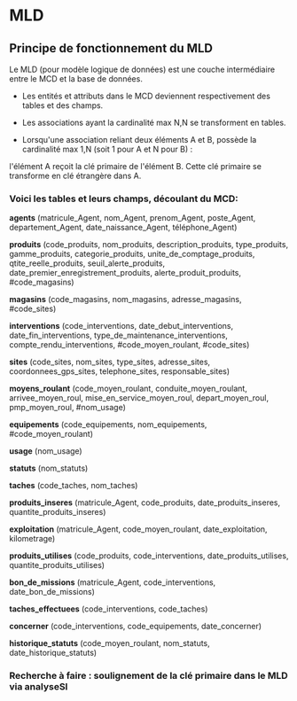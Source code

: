 # MLD

## Principe de fonctionnement du MLD

Le MLD (pour modèle logique de données) est une couche intermédiaire entre le MCD et la base de données.

- Les entités et attributs dans le MCD deviennent respectivement des tables et des champs.

- Les associations ayant la cardinalité max N,N se transforment en tables.

 - Lorsqu'une association reliant deux éléments A et B, possède la cardinalité max 1,N (soit 1 pour A et N pour B) : 

l'élément A reçoit la clé primaire de l'élément B. Cette clé primaire se transforme en clé étrangère dans A.


### Voici les tables et leurs champs, découlant du MCD:

__agents__ (matricule_Agent, nom_Agent, prenom_Agent, poste_Agent, departement_Agent, date_naissance_Agent, téléphone_Agent) 

__produits__ (code_produits, nom_produits, description_produits, type_produits, gamme_produits, categorie_produits, unite_de_comptage_produits, qtite_reelle_produits, seuil_alerte_produits, date_premier_enregistrement_produits, alerte_produit_produits, #code_magasins) 

__magasins__ (code_magasins, nom_magasins, adresse_magasins, #code_sites) 

__interventions__ (code_interventions, date_debut_interventions, date_fin_interventions, type_de_maintenance_interventions, compte_rendu_interventions, #code_moyen_roulant, #code_sites) 

__sites__ (code_sites, nom_sites, type_sites, adresse_sites, coordonnees_gps_sites, telephone_sites, responsable_sites) 

__moyens_roulant__ (code_moyen_roulant, conduite_moyen_roulant, arrivee_moyen_roul, mise_en_service_moyen_roul, depart_moyen_roul, pmp_moyen_roul, #nom_usage) 

__equipements__ (code_equipements, nom_equipements, #code_moyen_roulant) 

__usage__ (nom_usage) 

__statuts__ (nom_statuts) 

__taches__ (code_taches, nom_taches) 

__produits_inseres__ (matricule_Agent, code_produits, date_produits_inseres, quantite_produits_inseres) 

__exploitation__ (matricule_Agent, code_moyen_roulant, date_exploitation, kilometrage) 

__produits_utilises__ (code_produits, code_interventions, date_produits_utilises, quantite_produits_utilises) 

__bon_de_missions__ (matricule_Agent, code_interventions, date_bon_de_missions) 

__taches_effectuees__ (code_interventions, code_taches) 

__concerner__ (code_interventions, code_equipements, date_concerner) 

__historique_statuts__ (code_moyen_roulant, nom_statuts, date_historique_statuts)

### Recherche à faire : soulignement de la clé primaire dans le MLD via analyseSI
